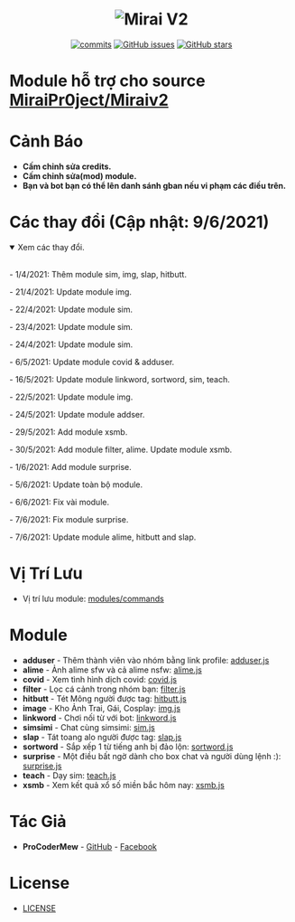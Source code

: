 <h1 align="center">
	<img src="https://i.imgur.com/4sWdkoB.png" alt="Mirai V2">
</h1>

<p align="center">
	<a href="https://github.com/ProCoderMew/Module-Miraiv2/commits" target="_blank"><img alt="commits" src="https://img.shields.io/github/commit-activity/m/ProCoderMew/Module-Miraiv2.svg?label=commit&style=flat-square"></a>
	<a href="https://github.com/ProCoderMew/Module-Miraiv2/issues" target="_blank"><img alt="GitHub issues" src="https://img.shields.io/github/issues/ProCoderMew/Module-Miraiv2"></a>
	<a href="https://github.com/ProCoderMew/Module-Miraiv2/stargazers" target="_blank"><img alt="GitHub stars" src="https://img.shields.io/github/stars/ProCoderMew/Module-Miraiv2"></a>
</p>

# Module hỗ trợ cho source [MiraiPr0ject/Miraiv2](https://github.com/miraiPr0ject/miraiv2)

# Cảnh Báo
- **Cấm chỉnh sửa credits.**
- **Cấm chỉnh sửa(mod) module.**
- **Bạn và bot bạn có thể lên danh sánh gban nếu vi phạm các điều trên.**

# Các thay đổi (Cập nhật: 9/6/2021)

<details open="open">
	<summary>Xem các thay đổi.</summary>
	<br>
	<p>- 1/4/2021: Thêm module sim, img, slap, hitbutt.</p>
	<p>- 21/4/2021: Update module img.</p>
	<p>- 22/4/2021: Update module sim.</p>
	<p>- 23/4/2021: Update module sim.</p>
	<p>- 24/4/2021: Update module sim.</p>
	<p>- 6/5/2021: Update module covid & adduser.</p>
	<p>- 16/5/2021: Update module linkword, sortword, sim, teach.</p>
	<p>- 22/5/2021: Update module img.</p>
	<p>- 24/5/2021: Update module addser.</p>
	<p>- 29/5/2021: Add module xsmb.</p>
	<p>- 30/5/2021: Add module filter, alime. Update module xsmb.</p>
	<p>- 1/6/2021: Add module surprise.</p>
	<p>- 5/6/2021: Update toàn bộ module.</p>
	<p>- 6/6/2021: Fix vài module.</p>
	<p>- 7/6/2021: Fix module surprise.</p>
	<p>- 7/6/2021: Update module alime, hitbutt and slap.</p>
</details>

# Vị Trí Lưu
- Vị trí lưu module: [modules/commands](https://github.com/miraiPr0ject/miraiv2/tree/main/modules/commands)

# Module
- **adduser** - Thêm thành viên vào nhóm bằng link profile: [adduser.js](modules/commands/adduser.js)
- **alime** - Ảnh alime sfw và cả alime nsfw: [alime.js](modules/commands/alime.js)
- **covid** - Xem tình hình dịch covid: [covid.js](modules/commands/covid.js)
- **filter** - Lọc cá cảnh trong nhóm bạn: [filter.js](modules/commands/filter.js)
- **hitbutt** - Tét Mông người được tag: [hitbutt.js](modules/commands/hitbutt.js)
- **image** - Kho Ảnh Trai, Gái, Cosplay: [img.js](modules/commands/img.js)
- **linkword** - Chơi nối từ với bot: [linkword.js](modules/commands/linkword.js)
- **simsimi** - Chat cùng simsimi: [sim.js](modules/commands/sim.js)
- **slap** - Tát toang alo người được tag: [slap.js](modules/commands/slap.js)
- **sortword** - Sắp xếp 1 từ tiếng anh bị đảo lộn: [sortword.js](modules/commands/sortword.js)
- **surprise** - Một điều bất ngờ dành cho box chat và người dùng lệnh :): [surprise.js](modules/commands/surprise.js)
- **teach** - Dạy sim: [teach.js](modules/commands/teach.js)
- **xsmb** - Xem kết quả xổ số miền bắc hôm nay: [xsmb.js](modules/commands/xsmb.js)


# Tác Giả
- **ProCoderMew** - [GitHub](https://github.com/ProCoderMew) - [Facebook](https://www.facebook.com/ProCoder.Mew)

# License

- [LICENSE](LICENSE)
